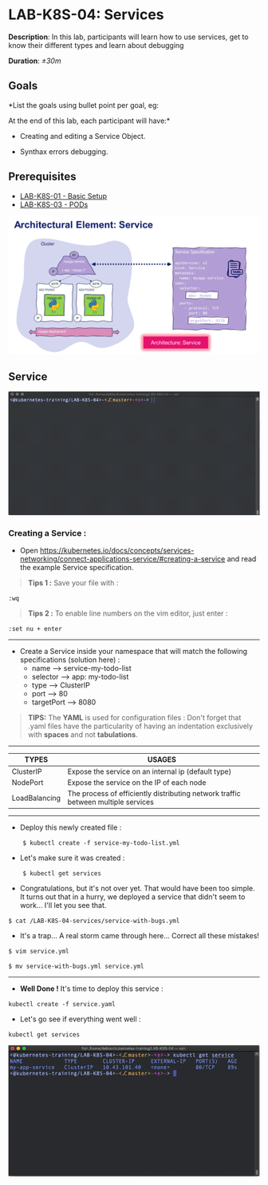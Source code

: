 # LAB-K8S-04: Services

**Description**: In this lab, participants will learn how to use services, get to know their different types and learn about debugging

**Duration**: *±30m*

## Goals

*List the goals using bullet point per goal, eg:

At the end of this lab, each participant will have:*

- Creating and editing a Service Object.

- Synthax errors debugging.


## Prerequisites
 - [LAB-K8S-01 - Basic Setup](../LAB-K8S-01/README.MD)
 - [LAB-K8S-03 - PODs](../LAB-K8S-03/README.MD)

![Arch](./img/00-service.png)

## Service

![Service example](./img/01-service.gif)
### Creating a Service :

- Open https://kubernetes.io/docs/concepts/services-networking/connect-applications-service/#creating-a-service and read the example Service specification.

>**Tips 1 :** Save your file with :
```
:wq
```

>**Tips 2 :** To enable line numbers on the vim editor, just enter :

```
:set nu + enter
```
---

- Create a Service inside your namespace that will match the following specifications (solution here) :
  - name --> service-my-todo-list
  - selector --> app: my-todo-list
  - type --> ClusterIP
  - port --> 80
  - targetPort --> 8080
  
> **TIPS:** The **YAML** is used for configuration files :
> Don't forget that .yaml files have the particularity of having an indentation exclusively with **spaces** and not **tabulations**.
---
| TYPES | USAGES |
|--|--|
| ClusterIP | Expose the service on an internal ip (default type) |
| NodePort | Expose the service on the IP of each node |
| LoadBalancing | The process of efficiently distributing network traffic between multiple services |

---
  
- Deploy this newly created file :
```
    $ kubectl create -f service-my-todo-list.yml
```
- Let's make sure it was created :
```
    $ kubectl get services
``` 
- Congratulations, but it's not over yet. That would have been too simple. It turns out that in a hurry, we deployed a service that didn't seem to work... I'll let you see that.
       
```
$ cat /LAB-K8S-04-services/service-with-bugs.yml
```

-  It's a trap... A real storm came through here... Correct all these mistakes!
    
```
$ vim service.yml
```

```
$ mv service-with-bugs.yml service.yml
```

---

-  **Well Done !** It's time to deploy this service :
    

```
kubectl create -f service.yaml
```

-   Let's go see if everything went well :
    
```
kubectl get services
```

![Get service](./img/04-service.png)

